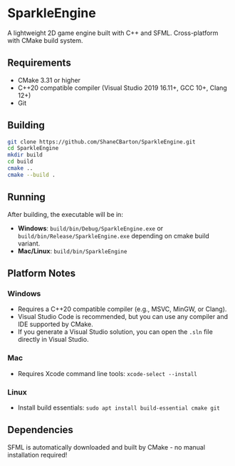 # SparkleEngine
A lightweight 2D game engine built with C++ and SFML. Cross-platform with CMake build system.

## Requirements

- CMake 3.31 or higher
- C++20 compatible compiler (Visual Studio 2019 16.11+, GCC 10+, Clang 12+)
- Git

## Building

```bash
git clone https://github.com/ShaneCBarton/SparkleEngine.git
cd SparkleEngine
mkdir build
cd build
cmake ..
cmake --build .
```

## Running

After building, the executable will be in:
- **Windows**: `build/bin/Debug/SparkleEngine.exe` or `build/bin/Release/SparkleEngine.exe` depending on cmake build variant.
- **Mac/Linux**: `build/bin/SparkleEngine`

## Platform Notes

### Windows
- Requires a C++20 compatible compiler (e.g., MSVC, MinGW, or Clang).
- Visual Studio Code is recommended, but you can use any compiler and IDE supported by CMake.
- If you generate a Visual Studio solution, you can open the `.sln` file directly in Visual Studio.

### Mac
- Requires Xcode command line tools: `xcode-select --install`

### Linux
- Install build essentials: `sudo apt install build-essential cmake git`

## Dependencies

SFML is automatically downloaded and built by CMake - no manual installation required!
